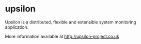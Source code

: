 upsilon
=======
Upsilon is a distributed, flexible and extensible system monitoring application.

More information available at http://upsilon-project.co.uk

